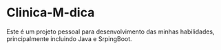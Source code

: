 # Clinica-M-dica
Este é um projeto pessoal para desenvolvimento das minhas habilidades, principalmente incluindo Java e SrpingBoot.
